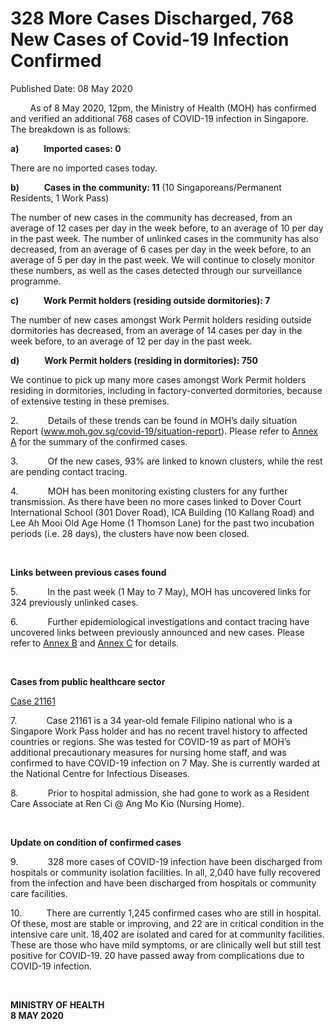 <html>
    <meta http-equiv="Content-Type" content="text/html; charset=utf-8"/>
    <meta charset="utf-8"/>
    <title>328 More Cases Discharged, 768 New Cases of Covid-19 Infection Confirmed</title>
    <body><h1>328 More Cases Discharged, 768 New Cases of Covid-19 Infection Confirmed</h1>
    <p>Published Date: 08 May 2020</p> <p>&nbsp;&nbsp;&nbsp;&nbsp;&nbsp;&nbsp;&nbsp; As of 8 May 2020, 12pm, the Ministry of Health (MOH) has confirmed and verified an additional 768 cases of COVID-19 infection in Singapore. The breakdown is as follows: </p><p><strong>a)&nbsp;&nbsp;&nbsp;&nbsp;&nbsp;&nbsp;&nbsp;&nbsp;&nbsp;&nbsp;&nbsp; Imported cases: 0</strong></p><p>There are no imported cases today. </p><p><strong>b)&nbsp;&nbsp;&nbsp;&nbsp;&nbsp;&nbsp;&nbsp;&nbsp;&nbsp;&nbsp;&nbsp; Cases in the community: 11</strong> (10 Singaporeans/Permanent Residents, 1 Work Pass)</p><p>The number of new cases in the community has decreased, from an average of 12 cases per day in the week before, to an average of 10 per day in the past week. The number of unlinked cases in the community has also decreased, from an average of 6 cases per day in the week before, to an average of 5 per day in the past week. We will continue to closely monitor these numbers, as well as the cases detected through our surveillance programme.</p><p><strong>c)&nbsp;&nbsp;&nbsp;&nbsp;&nbsp;&nbsp;&nbsp;&nbsp;&nbsp;&nbsp;&nbsp; Work Permit holders (residing outside dormitories): 7</strong></p><p>The number of new cases amongst Work Permit holders residing outside dormitories has decreased, from an average of 14 cases per day in the week before, to an average of 12 per day in the past week. </p><p><strong>d)&nbsp;&nbsp;&nbsp;&nbsp;&nbsp;&nbsp;&nbsp;&nbsp;&nbsp;&nbsp;&nbsp; Work Permit holders (residing in dormitories): 750</strong></p><p>We continue to pick up many more cases amongst Work Permit holders residing in dormitories, including in factory-converted dormitories, because of extensive testing in these premises. </p><p>2.&nbsp;&nbsp;&nbsp;&nbsp;&nbsp;&nbsp;&nbsp;&nbsp;&nbsp;&nbsp;&nbsp; Details of these trends can be found in MOH’s daily situation Report (<a title="" href="http://www.moh.gov.sg/covid-19/situation-report" target="_blank" data-saferedirecturl="https://www.google.com/url?q=http://www.moh.gov.sg/covid-19/situation-report&amp;source=gmail&amp;ust=1589037551034000&amp;usg=AFQjCNGxUtLO_xVDuQWT3CupvrKBFCTH6Q">www.moh.gov.sg/covid-19/<wbr>situation-report</a>). Please refer to <a title="Annex A" href="/docs/librariesprovider5/pressroom/press-releases/annex-a-8-may.pdf?sfvrsn=b5bcc508_2">Annex A</a>&nbsp;for the summary of the confirmed cases. </p><p>3.&nbsp;&nbsp;&nbsp;&nbsp;&nbsp;&nbsp;&nbsp;&nbsp;&nbsp;&nbsp;&nbsp; Of the new cases, 93% are linked to known clusters, while the rest are pending contact tracing. </p><p>4.&nbsp;&nbsp;&nbsp;&nbsp;&nbsp;&nbsp;&nbsp;&nbsp;&nbsp;&nbsp;&nbsp; MOH has been monitoring existing clusters for any further transmission. As there have been no more cases linked to Dover Court International School (301 Dover Road), ICA Building (10 Kallang Road) and Lee Ah Mooi Old Age Home (1 Thomson Lane) for the past two incubation periods (i.e. 28 days), the clusters have now been closed.</p><p>&nbsp;</p><p><strong>Links between previous cases found</strong></p><p>5.&nbsp;&nbsp;&nbsp;&nbsp;&nbsp;&nbsp;&nbsp;&nbsp;&nbsp;&nbsp;&nbsp; In the past week (1 May to 7 May), MOH has uncovered links for 324 previously unlinked cases. </p><p>6.&nbsp;&nbsp;&nbsp;&nbsp;&nbsp;&nbsp;&nbsp;&nbsp;&nbsp;&nbsp;&nbsp; Further epidemiological investigations and contact tracing have uncovered links between previously announced and new cases. Please refer to <a title="Annex B" href="/docs/librariesprovider5/pressroom/press-releases/annex-b-8-may.pdf?sfvrsn=71aa36b8_2">Annex B</a>&nbsp;and <a title="Annex C" href="/docs/librariesprovider5/pressroom/press-releases/annex-c-8-may.pdf?sfvrsn=fa9c03c3_2">Annex C</a>&nbsp;for details.</p><p>&nbsp;</p><p><strong>Cases from public healthcare sector</strong></p><p><u>Case 21161 </u></p><p>7.&nbsp;&nbsp;&nbsp;&nbsp;&nbsp;&nbsp;&nbsp;&nbsp;&nbsp;&nbsp;&nbsp; Case 21161 is a 34 year-old female Filipino national who is a Singapore Work Pass holder and has no recent travel history to affected countries or regions. She was tested for COVID-19 as part of MOH’s additional precautionary measures for nursing home staff, and was confirmed to have COVID-19 infection on 7 May. She is currently warded at the National Centre for Infectious Diseases.</p><p>8.&nbsp;&nbsp;&nbsp;&nbsp;&nbsp;&nbsp;&nbsp;&nbsp;&nbsp;&nbsp;&nbsp; Prior to hospital admission, she had gone to work as a Resident Care Associate at Ren Ci @ Ang Mo Kio (Nursing Home). </p><p>&nbsp;</p><p><strong>Update on condition of confirmed cases</strong></p><p>9.&nbsp;&nbsp;&nbsp;&nbsp;&nbsp;&nbsp;&nbsp;&nbsp;&nbsp;&nbsp;&nbsp; 328 more cases of COVID-19 infection have been discharged from hospitals or community isolation facilities. In all, 2,040 have fully recovered from the infection and have been discharged from hospitals or community care facilities. </p><p>10.&nbsp;&nbsp;&nbsp;&nbsp;&nbsp;&nbsp;&nbsp;&nbsp;&nbsp; There are currently 1,245 confirmed cases who are still in hospital. Of these, most are stable or improving, and 22 are in critical condition in the intensive care unit. 18,402 are isolated and cared for at community facilities. These are those who have mild symptoms, or are clinically well but still test positive for COVID-19. 20 have passed away from complications due to COVID-19 infection. </p><p>&nbsp;&nbsp;</p><p><strong>MINISTRY OF HEALTH<br>8 MAY 2020</strong></p></body>
</html>